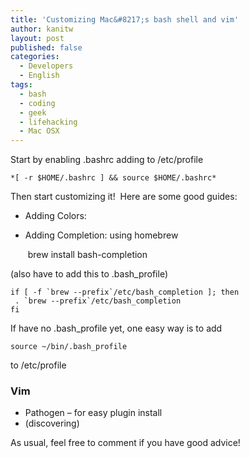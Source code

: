 ```yaml
---
title: 'Customizing Mac&#8217;s bash shell and vim'
author: kanitw
layout: post
published: false
categories:
  - Developers
  - English
tags:
  - bash
  - coding
  - geek
  - lifehacking
  - Mac OSX
---
```


Start by enabling .bashrc adding to /etc/profile

    *[ -r $HOME/.bashrc ] && source $HOME/.bashrc*

Then start customizing it!  Here are some good guides:



*   Adding Colors: 
*   Adding Completion: using homebrew

     brew install bash-completion

(also have to add this to .bash_profile)

    if [ -f `brew --prefix`/etc/bash_completion ]; then
     . `brew --prefix`/etc/bash_completion
    fi

If have no .bash_profile yet, one easy way is to add

    source ~/bin/.bash_profile

to /etc/profile



### Vim

*   Pathogen – for easy plugin install 
*   (discovering)

As usual, feel free to comment if you have good advice!